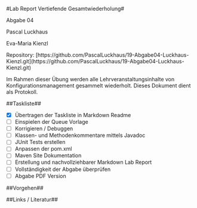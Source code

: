 #Lab Report Vertiefende Gesamtwiederholung#
<p>Abgabe 04</p>
<p>Pascal Luckhaus</p>
<p>Eva-Maria Kienzl</p>
<p>Repository: [https://github.com/PascalLuckhaus/19-Abgabe04-Luckhaus-Kienzl.git](https://github.com/PascalLuckhaus/19-Abgabe04-Luckhaus-Kienzl.git)</p>

<p>Im Rahmen dieser Übung werden alle Lehrveranstaltungsinhalte von Konfigurationsmanagement gesammelt wiederholt. Dieses Dokument dient als Protokoll.</p>

##Taskliste##
- [X] Übertragen der Taskliste in Markdown Readme
- [ ] Einspielen der Queue Vorlage
- [ ] Korrigieren / Debuggen
- [ ] Klassen- und Methodenkommentare mittels Javadoc
- [ ] JUnit Tests erstellen
- [ ] Anpassen der pom.xml
- [ ] Maven Site Dokumentation
- [ ] Erstellung und nachvollziehbarer Markdown Lab Report
- [ ] Vollständigkeit der Abgabe überprüfen
- [ ] Abgabe PDF Version

##Vorgehen##

##Links / Literatur##
